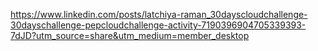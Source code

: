 https://www.linkedin.com/posts/latchiya-raman_30dayscloudchallenge-30dayschallenge-pepcloudchallenge-activity-7190396904705339393-7dJD?utm_source=share&utm_medium=member_desktop
